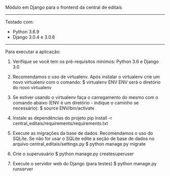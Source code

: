 Módulo em Django para o frontend da central de editais

----------------

Testado com:
- Python 3.6.9
- Django 3.0.4 e 3.0.6

----------------

Para executar a aplicação:

1) Verifique se você tem os pré-requisitos mínimos: Python 3.6 e Django 3.0

2) Recomendamos o uso de virtualenv. Após instalar o virtualenv crie um novo virtualenv com o comando:
$ virtualenv ENV
ENV será o diretório do novo virtualenv

3) Se estiver usando o virtualenv faça o carregamento do mesmo com o comando abaixo (ENV é um diretório - indique o caminho se necessário):
$ source ENV/bin/activate

4) Instale as dependências do projeto
pip install -r central_editais/requirements/requirements.txt

5) Execute as migrações da base de dados. Recomendamos o uso do SQLite. Se não for usar o SQLite edite a seção de base de dados no arquivo central_editais/settings.py
$ python manage.py migrate

6) Crie o superusuário
$ python manage.py createsuperuser


7) Execute o servidor web do Django (para testes)
$ python manage.py runserver 
